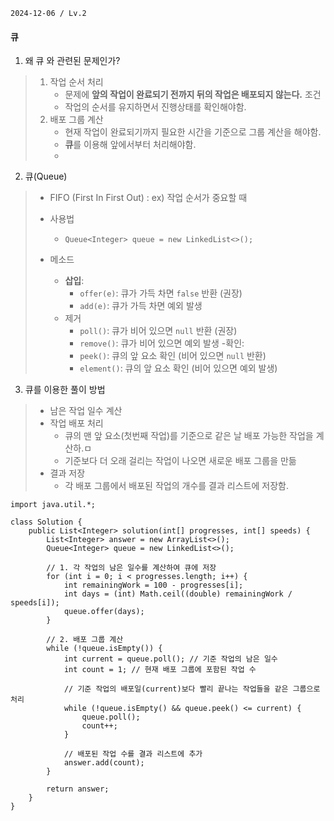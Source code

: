 `2024-12-06 / Lv.2`

#### 큐

1. 왜 큐 와 관련된 문제인가?
>	1. 작업 순서 처리
>		- 문제에 **앞의 작업이 완료되기 전까지 뒤의 작업은 배포되지 않는다.** 조건
>		- 작업의 순서를 유지하면서 진행상태를 확인해야함.
>	2. 배포 그룹 계산
>		- 현재 작업이 완료되기까지 필요한 시간을 기준으로 그룹 계산을 해야함.
>		- **큐**를 이용해 앞에서부터 처리해야함.
>		- 

2. 큐(Queue)
>	- FIFO (First In First Out) : 
>	ex) 작업 순서가 중요할 때
>	
>	
>	- 사용법
>		- `Queue<Integer> queue = new LinkedList<>();`
>		  
>		  
>	 - 메소드
>		 -  **삽입**:
>			 - `offer(e)`: 큐가 가득 차면 `false` 반환 (권장)
>			 - `add(e)`: 큐가 가득 차면 예외 발생
>		- 제거
>			- `poll()`: 큐가 비어 있으면 `null` 반환 (권장)
>			- `remove()`: 큐가 비어 있으면 예외 발생
>		-확인:
>			- `peek()`: 큐의 앞 요소 확인 (비어 있으면 `null` 반환)
>			- `element()`: 큐의 앞 요소 확인 (비어 있으면 예외 발생)
>		



3. 큐를 이용한 풀이 방법
>	- 남은 작업 일수 계산
>	- 작업 배포 처리
>		- 큐의 맨 앞 요소(첫번째 작업)를 기준으로 같은 날 배포 가능한 작업을 계산하.ㅁ
>		- 기준보다 더 오래 걸리는 작업이 나오면 새로운 배포 그룹을 만듦
>	- 결과 저장
>		- 각 배포 그룹에서 배포된 작업의 개수를 결과 리스트에 저장함.



```
import java.util.*;

class Solution {
    public List<Integer> solution(int[] progresses, int[] speeds) {
        List<Integer> answer = new ArrayList<>();
        Queue<Integer> queue = new LinkedList<>();
        
        // 1. 각 작업의 남은 일수를 계산하여 큐에 저장
        for (int i = 0; i < progresses.length; i++) {
            int remainingWork = 100 - progresses[i];
            int days = (int) Math.ceil((double) remainingWork / speeds[i]);
            queue.offer(days);
        }
        
        // 2. 배포 그룹 계산
        while (!queue.isEmpty()) {
            int current = queue.poll(); // 기준 작업의 남은 일수
            int count = 1; // 현재 배포 그룹에 포함된 작업 수
            
            // 기준 작업의 배포일(current)보다 빨리 끝나는 작업들을 같은 그룹으로 처리
            while (!queue.isEmpty() && queue.peek() <= current) {
                queue.poll();
                count++;
            }
            
            // 배포된 작업 수를 결과 리스트에 추가
            answer.add(count);
        }
        
        return answer;
    }
}

```